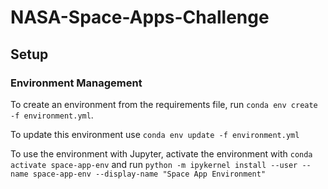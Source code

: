 # NASA-Space-Apps-Challenge

## Setup

### Environment Management

To create an environment from the requirements file, run `conda env create -f environment.yml`.

To update this environment use `conda env update -f environment.yml`

To use the environment with Jupyter, activate the environment with `conda activate space-app-env` and run `python -m ipykernel install --user --name space-app-env --display-name "Space App Environment"`
